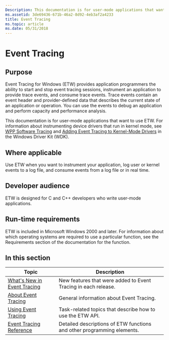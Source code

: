 ```yaml
---
Description: This documentation is for user-mode applications that want to use ETW. For information about instrumenting device drivers that run in kernel mode, see WPP Software Tracing and Adding Event Tracing to Kernel-Mode Drivers in the Windows Driver Kit (WDK).
ms.assetid: 3de69436-671b-46a2-8d92-4eb3af2a4233
title: Event Tracing
ms.topic: article
ms.date: 05/31/2018
---
```


# Event Tracing

## Purpose

Event Tracing for Windows (ETW) provides application programmers the ability to start and stop event tracing sessions, instrument an application to provide trace events, and consume trace events. Trace events contain an event header and provider-defined data that describes the current state of an application or operation. You can use the events to debug an application and perform capacity and performance analysis.

This documentation is for user-mode applications that want to use ETW. For information about instrumenting device drivers that run in kernel mode, see [WPP Software Tracing](https://go.microsoft.com/fwlink/p/?linkid=83875) and [Adding Event Tracing to Kernel-Mode Drivers](https://go.microsoft.com/fwlink/p/?LinkId=523799) in the Windows Driver Kit (WDK).

## Where applicable

Use ETW when you want to instrument your application, log user or kernel events to a log file, and consume events from a log file or in real time.

## Developer audience

ETW is designed for C and C++ developers who write user-mode applications.

## Run-time requirements

ETW is included in Microsoft Windows 2000 and later. For information about which operating systems are required to use a particular function, see the Requirements section of the documentation for the function.

## In this section



| Topic                                                                     | Description                                                                        |
|---------------------------------------------------------------------------|------------------------------------------------------------------------------------|
| [What's New in Event Tracing](what-s-new-in-event-tracing.md)<br/> | New features that were added to Event Tracing in each release.<br/>          |
| [About Event Tracing](about-event-tracing.md)<br/>                 | General information about Event Tracing.<br/>                                |
| [Using Event Tracing](using-event-tracing.md)<br/>                 | Task-related topics that describe how to use the ETW API.<br/>               |
| [Event Tracing Reference](event-tracing-reference.md)<br/>         | Detailed descriptions of ETW functions and other programming elements. <br/> |



 

 

 




